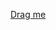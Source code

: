 <a href="javascript:(function()%7Bvar%20header_text%20%3D%20document.title%3Bvar%20header_var%20%20%3D%20%22%3Fentry.656452092%3D%22%3Bvar%20link_url_text%20%3D%20document.location.href%3Bvar%20link_url_var%20%20%3D%20%22%26entry.1366844449%3D%22%3Bvar%20formUrl%3D%22https%3A%2F%2Fdocs.google.com%2Fforms%2Fd%2F1Ib9KdszfnAK5SuvxdYjGHT7OGrW5FHID7O7j9BJZTAw%2Fviewform%22%3Bwindow.open(formUrl%20%2B%20header_var%20%2B%20encodeURIComponent(header_text)%20%2B%20link_url_var%20%2B%20encodeURIComponent(header_text)%20%2B%20link_url_var)%7D)()">Drag me</a>